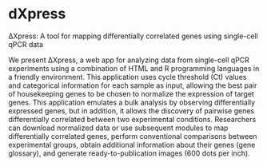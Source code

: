 # dXpress
ΔXpress: A tool for mapping differentially correlated genes using  single-cell qPCR data

We present ΔXpress, a web app for analyzing data from single-cell qPCR experiments using a combination of HTML and R programming languages in a friendly environment. This application uses cycle threshold (Ct) values and categorical information for each sample as input, allowing the best pair of housekeeping genes to be chosen to normalize the expression of target genes. This application emulates a bulk analysis by observing differentially expressed genes, but in addition, it allows the discovery of pairwise genes differentially correlated between two experimental conditions. Researchers can download normalized data or use subsequent modules to map differentially correlated genes, perform conventional comparisons between experimental groups, obtain additional information about their genes (gene glossary), and generate ready-to-publication images (600 dots per inch).

